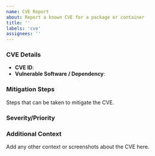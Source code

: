 ```yaml
---
name: CVE Report
about: Report a known CVE for a package or container
title: ''
labels: 'cve'
assignees: ''
---
```


### CVE Details
- **CVE ID**: 
- **Vulnerable Software / Dependency**: 

### Mitigation Steps
Steps that can be taken to mitigate the CVE.

### Severity/Priority

### Additional Context
Add any other context or screenshots about the CVE here.
